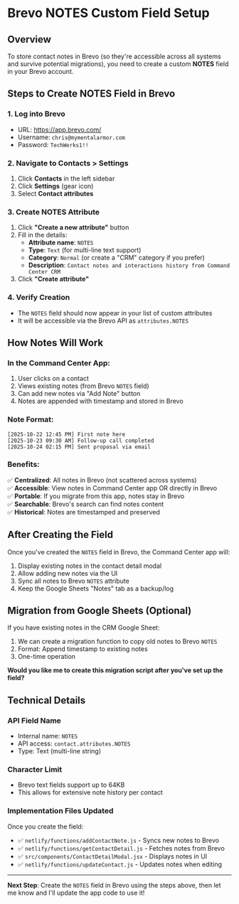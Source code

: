 # Brevo NOTES Custom Field Setup

## Overview
To store contact notes in Brevo (so they're accessible across all systems and survive potential migrations), you need to create a custom **NOTES** field in your Brevo account.

## Steps to Create NOTES Field in Brevo

### 1. Log into Brevo
- URL: https://app.brevo.com/
- Username: `chris@mymentalarmor.com`
- Password: `TechWerks1!!`

### 2. Navigate to Contacts > Settings
1. Click **Contacts** in the left sidebar
2. Click **Settings** (gear icon)
3. Select **Contact attributes**

### 3. Create NOTES Attribute
1. Click **"Create a new attribute"** button
2. Fill in the details:
   - **Attribute name**: `NOTES`
   - **Type**: `Text` (for multi-line text support)
   - **Category**: `Normal` (or create a "CRM" category if you prefer)
   - **Description**: `Contact notes and interactions history from Command Center CRM`
3. Click **"Create attribute"**

### 4. Verify Creation
- The `NOTES` field should now appear in your list of custom attributes
- It will be accessible via the Brevo API as `attributes.NOTES`

## How Notes Will Work

### In the Command Center App:
1. User clicks on a contact
2. Views existing notes (from Brevo `NOTES` field)
3. Can add new notes via "Add Note" button
4. Notes are appended with timestamp and stored in Brevo

### Note Format:
```
[2025-10-22 12:45 PM] First note here
[2025-10-23 09:30 AM] Follow-up call completed
[2025-10-24 02:15 PM] Sent proposal via email
```

### Benefits:
✅ **Centralized**: All notes in Brevo (not scattered across systems)  
✅ **Accessible**: View notes in Command Center app OR directly in Brevo  
✅ **Portable**: If you migrate from this app, notes stay in Brevo  
✅ **Searchable**: Brevo's search can find notes content  
✅ **Historical**: Notes are timestamped and preserved  

## After Creating the Field

Once you've created the `NOTES` field in Brevo, the Command Center app will:
1. Display existing notes in the contact detail modal
2. Allow adding new notes via the UI
3. Sync all notes to Brevo `NOTES` attribute
4. Keep the Google Sheets "Notes" tab as a backup/log

## Migration from Google Sheets (Optional)

If you have existing notes in the CRM Google Sheet:
1. We can create a migration function to copy old notes to Brevo `NOTES`
2. Format: Append timestamp to existing notes
3. One-time operation

**Would you like me to create this migration script after you've set up the field?**

## Technical Details

### API Field Name
- Internal name: `NOTES`
- API access: `contact.attributes.NOTES`
- Type: Text (multi-line string)

### Character Limit
- Brevo text fields support up to 64KB
- This allows for extensive note history per contact

### Implementation Files Updated
Once you create the field:
- ✅ `netlify/functions/addContactNote.js` - Syncs new notes to Brevo
- ✅ `netlify/functions/getContactDetail.js` - Fetches notes from Brevo
- ✅ `src/components/ContactDetailModal.jsx` - Displays notes in UI
- ✅ `netlify/functions/updateContact.js` - Updates notes when editing

---

**Next Step**: Create the `NOTES` field in Brevo using the steps above, then let me know and I'll update the app code to use it!

